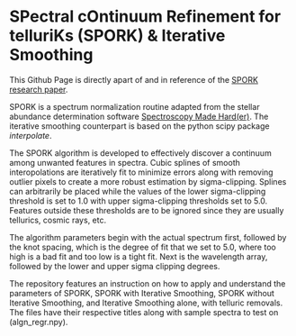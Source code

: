 # SPectral cOntinuum Refinement for telluriKs (SPORK) & Iterative Smoothing

This Github Page is directly apart of and in reference of the [SPORK research paper](https://arxiv.org/abs/2108.12057).

SPORK is a spectrum normalization routine adapted from  the  stellar  abundance  determination  software [Spectroscopy Made Hard(er)](https://github.com/andycasey/smhr). The iterative smoothing counterpart is based on the python scipy package *interpolate*.

The SPORK algorithm is developed to effectively discover a continuum among unwanted features in spectra.
Cubic splines of smooth interopolations are iteratively fit to minimize errors along with removing outlier pixels to create a more robust estimation by sigma-clipping. Splines can arbitrarily be placed while the values of the lower sigma-clipping threshold is set to 1.0 with upper sigma-clipping thresholds set to 5.0. Features outside these thresholds are to be ignored since they are usually tellurics, cosmic rays, etc.

The algorithm parameters begin with the actual spectrum first, followed by the knot spacing, which is the degree of fit that we set to 5.0, where too high is a bad fit and too low is a tight fit. Next is the wavelength array, followed by the lower and upper sigma clipping degrees.

The repository features an instruction on how to apply and understand the parameters of SPORK, SPORK with Iterative Smoothing, SPORK without Iterative Smoothing, and Iterative Smoothing alone, with telluric removals. The files have their respective titles along with sample spectra to test on (algn_regr.npy).


